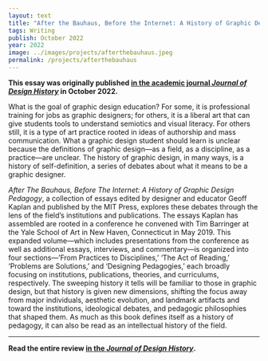 ```yaml
---
layout: text
title: "After the Bauhaus, Before the Internet: A History of Graphic Design Pedagogy (Book Review)"
tags: Writing
publish: October 2022
year: 2022
image: ../images/projects/afterthebauhaus.jpeg
permalink: /projects/afterthebauhaus
---
```


**This essay was originally published [in the academic journal *Journal of Design History*](https://academic.oup.com/jdh/advance-article-abstract/doi/10.1093/jdh/epac039/6760291?redirectedFrom=fulltext) in October 2022.**

What is the goal of graphic design education? For some, it is professional training for jobs as graphic designers; for others, it is a liberal art that can give students tools to understand semiotics and visual literacy. For others still, it is a type of art practice rooted in ideas of authorship and mass communication. What a graphic design student should learn is unclear because the definitions of graphic design—as a field, as a discipline, as a practice—are unclear. The history of graphic design, in many ways, is a history of self-definition, a series of debates about what it means to be a graphic designer.

*After The Bauhaus, Before The Internet: A History of Graphic Design Pedagogy*, a collection of essays edited by designer and educator Geoff Kaplan and published by the MIT Press, explores these debates through the lens of the field’s institutions and publications. The essays Kaplan has assembled are rooted in a conference he convened with Tim Barringer at the Yale School of Art in New Haven, Connecticut in May 2019. This expanded volume—which includes presentations from the conference as well as additional essays, interviews, and commentary—is organized into four sections—’From Practices to Disciplines,’ ‘The Act of Reading,’ ‘Problems are Solutions,’ and ‘Designing Pedagogies,’ each broadly focusing on institutions, publications, theories, and curriculums, respectively. The sweeping history it tells will be familiar to those in graphic design, but that history is given new dimensions, shifting the focus away from major individuals, aesthetic evolution, and landmark artifacts and toward the institutions, ideological debates, and pedagogic philosophies that shaped them. As much as this book defines itself as a history of pedagogy, it can also be read as an intellectual history of the field.

* * *

**Read the entire review [in the *Journal of Design History*](https://academic.oup.com/jdh/advance-article-abstract/doi/10.1093/jdh/epac039/6760291?redirectedFrom=fulltext).**
